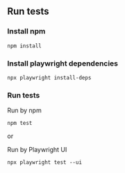 ## Run tests

### Install npm
```
npm install
```

### Install playwright dependencies
```
npx playwright install-deps
```

### Run tests
Run by npm
```
npm test
```

or 

Run by Playwright UI
```
npx playwright test --ui
```